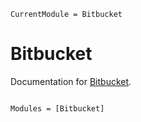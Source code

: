 ```@meta
CurrentModule = Bitbucket
```

# Bitbucket

Documentation for [Bitbucket](https://github.com/Cyrannosaurus/Bitbucket.jl).

```@index
```

```@autodocs
Modules = [Bitbucket]
```
